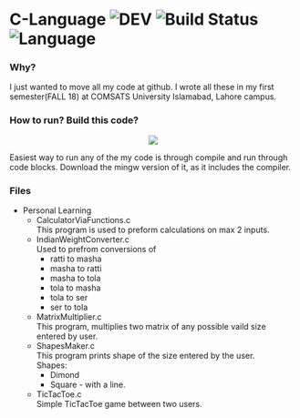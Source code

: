# C-Language  ![DEV](https://img.shields.io/badge/Developer-Arose%20Niazi-blue.svg?style=popout-square&logo=codio) ![Build Status](https://img.shields.io/badge/Build-passing-brightgreen.svg?style=popout-square&logo=codio) ![Language](https://img.shields.io/badge/Programmed%20in-C-blue.svg?style=popout-square&logo=codio)
### Why?
I just wanted to move all my code at github. I wrote all these in my first semester(FALL 18) at COMSATS University Islamabad, Lahore campus. 

### How to run? Build this code? 
<p align="center"><a url='http://www.codeblocks.org/downloads/26'><img src='https://img.shields.io/badge/Codeblocks-Windows%20Mac-orange.svg?style=popout-square&logo=codio' /></a></p>
Easiest way to run any of the my code is through compile and run through code blocks. 
Download the mingw version of it, as it includes the compiler. 

### Files
- Personal Learning
	- CalculatorViaFunctions.c</br>
		This program is used to preform calculations on max 2 inputs. 
	- IndianWeightConverter.c</br>
		Used to prefrom conversions of
		- ratti to masha
		- masha to ratti
		- masha to tola
		- tola to masha
		- tola to ser
		- ser to tola
	- MatrixMultiplier.c </br>
		This program, multiplies two matrix of any possible vaild size entered by user. 
	- ShapesMaker.c</br>
		This program prints shape of the size entered by the user.</br>
		Shapes:
		- Dimond
		- Square - with a line. 
	- TicTacToe.c</br>
		Simple TicTacToe game between two users. 
  
